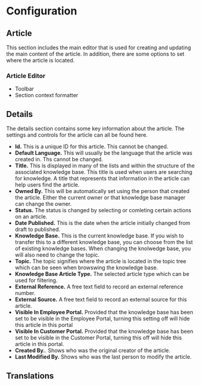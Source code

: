 # Configuration

## Article
This section includes the main editor that is used for creating and updating the main content of the article. In addition, there are some options to set where the article is located.

### Article Editor
* Toolbar
* Section context formatter

## Details
The details section contains some key information about the article.  The settings and controls for the article can all be found here.
* **Id.** This is a unique ID for this article.  This cannot be changed.
* **Default Language.** This will usually be the language that the article was created in.  Ths cannot be changed.  
* **Title.** This is displayed in many of the lists and within the structure of the associated knowledge base. This title is used when users are searching for knowledge.  A title that represents that information in the article can help users find the article.
* **Owned By.** This will be automatically set using the person that created the article. Either the current owner or that knowledge base manager can change the owner.
* **Status.** The status is changed by selecting or comleting certain actions on an article.  
* **Date Published.** This is the date when the article initially changed from draft to published.
* **Knowledge Base.** This is the current knowledge base.  If you wish to transfer this to a different knowledge base, you can choose from the list of existing knowledge bases.  When changing the knolwedge base, you will also need to change the topic.
* **Topic.** The topic signifies where the article is located in the topic tree which can be seen when browswing the knowledge base.
* **Knowledge Base Article Type.** The selected article type which can be used for filtering.
* **External Reference.** A free text field to record an external reference number.
* **External Source.** A free text field to record an external source for this article.
* **Visible In Employee Portal.** Provided that the knowledge base has been set to be visible in the Employee Portal, turning this setting off will hide this article in this portal
* **Visible In Customer Portal.** Provided that the knowledge base has been set to be visible in the Customer Portal, turning this off will hide this article in this portal.
* **Created By.**. Shows who was the original creator of the article.
* **Last Modified By.** Shows who was the last person to modify the article.  

## Translations

